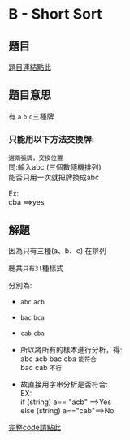 # B - Short Sort

## 題目
[題目連結點此](https://vjudge.net/contest/585165#problem/B)

## 題目意思
有 `a` `b` `c`三種牌<br>
### 只能用以下方法交換牌:
`選兩張牌，交換位置`<br>
問:輸入abc (三個數隨機排列)<br>
能否只用一次就把牌換成abc

Ex:<br>
cba ==>yes
## 解題

 因為只有三種(a、b、c) 在排列

總共`只有3!`種樣式 

分別為:<br>
*   `abc` `acb` <br>
*   `bac` `bca`<br>
*   `cab` `cba`<br>


* 所以將所有的樣本進行分析，得:<br>
abc acb bac cba `能符合`<br>
bac cab `不行`<br>

* 故直接用字串分析是否符合:<br>
EX:<br>
if (string) a== "acb" ==>Yes<br>
else (string) a=="cab"==>No<br>


[完整code請點此](https://github.com/archue001/CPEB1005/blob/main/B%20-%20Short%20Sort.cpp)
